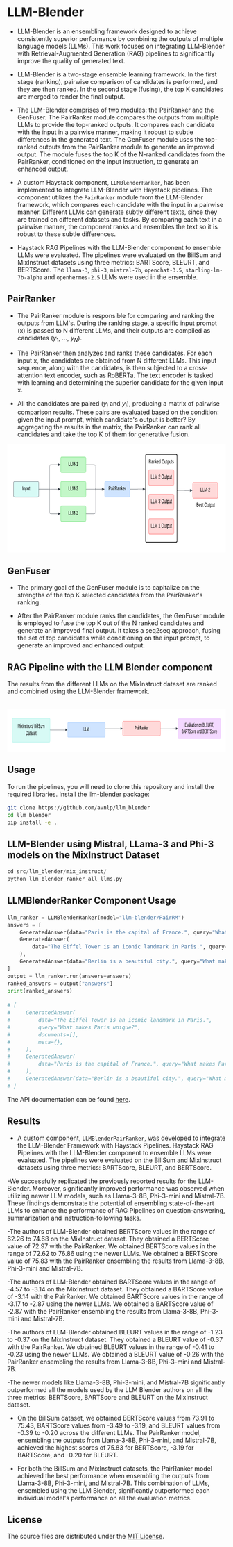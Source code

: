 # LLM-Blender

- LLM-Blender is an ensembling framework designed to achieve consistently superior performance by combining the outputs of multiple language models (LLMs). This work focuses on integrating LLM-Blender with Retrieval-Augmented Generation (RAG) pipelines to significantly improve the quality of generated text.

- LLM-Blender is a two-stage ensemble learning framework. In the first stage (ranking), pairwise comparison of candidates is performed, and they are then ranked. In the second stage (fusing), the top K candidates are merged to render the final output.

- The LLM-Blender comprises of two modules: the PairRanker and the GenFuser. The PairRanker module compares the outputs from multiple LLMs to provide the top-ranked outputs. It compares each candidate with the input in a pairwise manner, making it robust to subtle differences in the generated text. The GenFuser module uses the top-ranked outputs from the PairRanker module to generate an improved output. The module fuses the top K of the N-ranked candidates from the PairRanker, conditioned on the input instruction, to generate an enhanced output.

- A custom Haystack component, `LLMBlenderRanker`, has been implemented to integrate LLM-Blender with Haystack pipelines. The component utilizes the `PairRanker` module from the LLM-Blender framework, which compares each candidate with the input in a pairwise manner. Different LLMs can generate subtly different texts, since they are trained on different datasets and tasks. By comparing each text in a pairwise manner, the component ranks and ensembles the text so it is robust to these subtle differences.

- Haystack RAG Pipelines with the LLM-Blender component to ensemble LLMs were evaluated. The pipelines were evaluated on the BillSum and MixInstruct datasets using three metrics: BARTScore, BLEURT, and BERTScore. The `llama-3`, `phi-3`, `mistral-7b`, `openchat-3.5`, `starling-lm-7b-alpha` and `openhermes-2.5` LLMs were used in the ensemble.

## PairRanker

- The PairRanker module is responsible for comparing and ranking the outputs from LLM's. During the ranking stage, a specific input prompt (x) is passed to N different LLMs, and their outputs are compiled as candidates ($y_1$, …, $y_N$).

- The PairRanker then analyzes and ranks these candidates. For each input x, the candidates are obtained from N different LLMs. This input sequence, along with the candidates, is then subjected to a cross-attention text encoder, such as RoBERTa. The text encoder is tasked with learning and determining the superior candidate for the given input x.

- All the candidates are paired ($y_i$ and $y_j$), producing a matrix of pairwise comparison results. These pairs are evaluated based on the condition: given the input prompt, which candidate's output is better? By aggregating the results in the matrix, the PairRanker can rank all candidates and take the top K of them for generative fusion.

<img src="plots/blender.png" alt="RAG Pipelines Taxonomy" align="middle" height =250>

## GenFuser

- The primary goal of the GenFuser module is to capitalize on the strengths of the top K selected candidates from the PairRanker's ranking.

- After the PairRanker module ranks the candidates, the GenFuser module is employed to fuse the top K out of the N ranked candidates and generate an improved final output. It takes a seq2seq approach, fusing the set of top candidates while conditioning on the input prompt, to generate an improved and enhanced output.

## RAG Pipeline with the LLM Blender component

The results from the different LLMs on the MixInstruct dataset are ranked and combined using the LLM-Blender framework.

<br>
<img src="plots/ranker_pipeline_single_llm.png" alt="RAG Pipelines Taxonomy" align="middle" height =100>

## Usage

To run the pipelines, you will need to clone this repository and install the required libraries.
Install the llm-blender package:

```bash
git clone https://github.com/avnlp/llm_blender
cd llm_blender
pip install -e .
```

## LLM-Blender using Mistral, LLama-3 and Phi-3 models on the MixInstruct Dataset

``` python
cd src/llm_blender/mix_instruct/
python llm_blender_ranker_all_llms.py
```

## LLMBlenderRanker Component Usage

```python
llm_ranker = LLMBlenderRanker(model="llm-blender/PairRM")
answers = [
    GeneratedAnswer(data="Paris is the capital of France.", query="What makes Paris unique?", documents=[]),
    GeneratedAnswer(
        data="The Eiffel Tower is an iconic landmark in Paris.", query="What makes Paris unique?", documents=[]
    ),
    GeneratedAnswer(data="Berlin is a beautiful city.", query="What makes Paris unique?", documents=[]),
]
output = llm_ranker.run(answers=answers)
ranked_answers = output["answers"]
print(ranked_answers)

# [
#     GeneratedAnswer(
#         data="The Eiffel Tower is an iconic landmark in Paris.",
#         query="What makes Paris unique?",
#         documents=[],
#         meta={},
#     ),
#     GeneratedAnswer(
#         data="Paris is the capital of France.", query="What makes Paris unique?", documents=[], meta={}
#     ),
#     GeneratedAnswer(data="Berlin is a beautiful city.", query="What makes Paris unique?", documents=[], meta={}),
# ]
```

The API documentation can be found [here](src/llm_blender/README.md).

## Results

- A custom component, `LLMBlenderPairRanker`, was developed to integrate the LLM-Blender Framework with Haystack Pipelines. Haystack RAG Pipelines with the LLM-Blender component to ensemble LLMs were evaluated. The pipelines were evaluated on the BillSum and MixInstruct datasets using three metrics: BARTScore, BLEURT, and BERTScore.

-We successfully replicated the previously reported results for the LLM-Blender. Moreover, significantly improved performance was observed when utilizing newer LLM models, such as Llama-3-8B, Phi-3-mini and Mistral-7B. These findings demonstrate the potential of ensembling state-of-the-art LLMs to enhance the performance of RAG Pipelines on question-answering, summarization and instruction-following tasks.

-The authors of LLM-Blender obtained BERTScore values in the range of 62.26 to 74.68 on the MixInstruct dataset. They obtained a BERTScore value of 72.97 with the PairRanker. We obtained BERTScore values in the range of 72.62 to 76.86 using the newer LLMs. We obtained a BERTScore value of 75.83 with the PairRanker ensembling the results from Llama-3-8B, Phi-3-mini and Mistral-7B.

-The authors of LLM-Blender obtained BARTScore values in the range of -4.57 to -3.14 on the MixInstruct dataset. They obtained a BARTScore value of -3.14 with the PairRanker. We obtained BARTScore values in the range of -3.17 to -2.87 using the newer LLMs. We obtained a BARTScore value of -2.87 with the PairRanker ensembling the results from Llama-3-8B, Phi-3-mini and Mistral-7B.

-The authors of LLM-Blender obtained BLEURT values in the range of -1.23 to -0.37 on the MixInstruct dataset. They obtained a BLEURT value of -0.37 with the PairRanker. We obtained BLEURT values in the range of -0.41 to -0.23 using the newer LLMs. We obtained a BLEURT value of -0.26 with the PairRanker ensembling the results from Llama-3-8B, Phi-3-mini and Mistral-7B.

-The newer models like Llama-3-8B, Phi-3-mini, and Mistral-7B significantly outperformed all the models used by the LLM Blender authors on all the three metrics: BERTScore, BARTScore and BLEURT on the MixInstruct dataset.

- On the BillSum dataset, we obtained BERTScore values from 73.91 to 75.43, BARTScore values from -3.49 to -3.19, and BLEURT values from -0.39 to -0.20 across the different LLMs. The PairRanker model, ensembling the outputs from Llama-3-8B, Phi-3-mini, and Mistral-7B, achieved the highest scores of 75.83 for BERTScore, -3.19 for BARTScore, and -0.20 for BLEURT.

- For both the BillSum and MixInstruct datasets, the PairRanker model achieved the best performance when ensembling the outputs from Llama-3-8B, Phi-3-mini, and Mistral-7B. This combination of LLMs, ensembled using the LLM Blender, significantly outperformed each individual model's performance on all the evaluation metrics.

## License

The source files are distributed under the [MIT License](https://github.com/avnlp/llm-blender/blob/main/LICENSE).
